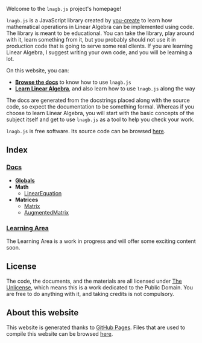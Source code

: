 Welcome to the `lnagb.js` project's homepage!

`lnagb.js` is a JavaScript library created by [you-create][gh yc] to learn how
mathematical operations in Linear Algebra can be implemented using code. The
library is meant to be educational. You can take the library, play around with
it, learn something from it, but you probably should not use it in production
code that is going to serve some real clients. If you are learning Linear
Algebra, I suggest writing your own code, and you will be learning a lot.

On this website, you can:
- **[Browse the docs][docs]** to know how to use `lnagb.js`
- **[Learn Linear Algebra][learn]**, and also learn how to use `lnagb.js` along the way

The docs are generated from the docstrings placed along with the source code,
so expect the documentation to be something formal. Whereas if you choose to
learn Linear Algebra, you will start with the basic concepts of the subject
itself and get to use `lnagb.js` as a tool to help you check your work.

`lnagb.js` is free software. Its source code can be browsed [here][gh lnagbjs].

[gh yc]: https://github.com/you-create/
[docs]: ./docs/
[learn]: ./learn/
[gh lnagbjs]: https://github.com/vecma-org/lnagb.js

## Index

### [Docs][docs]

- **[Globals](./lnagb.js/Globals)**
- **Math**
	- [LinearEquation](./docs/math/LinearEquation)
- **Matrices**
	- [Matrix](./docs/matrices/Matrix)
	- [AugmentedMatrix](./docs/matrices/AugmentedMatrix)

### [Learning Area][learn]

The Learning Area is a work in progress and will offer some exciting content
soon.

## License

The code, the documents, and the materials are all licensed under
[The Unlicense][lic], which means this is a work dedicated to the Public Domain.
You are free to do anything with it, and taking credits is not compulsory.

[lic]: https://unlicense.org/

## About this website

This website is generated thanks to [GitHub Pages][gh pages]. Files that are
used to compile this website can be browsed [here][gh lnagbjs docs].

[gh pages]: https://pages.github.com/
[gh lnagbjs docs]: https://github.com/vecma-org/lnagb.js/tree/master/docs
